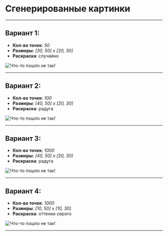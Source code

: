 # Сгенерированные картинки

_______________________

## Вариант 1:

- __Кол-во точек__: _50_
- __Размеры__: _[30, 50] x [20, 30]_
- __Раскраска__: случайно

![Что-то пошло не так!](GeneratedClouds/637717439879814848.bmp "Первая картинка")
_______________________

## Вариант 2:

- __Кол-во точек__: _100_
- __Размеры__: _[40, 50] x [20, 30]_
- __Раскраска__: радуга

![Что-то пошло не так!](GeneratedClouds/637717439889133441.bmp "Вторая картинка")
_______________________

## Вариант 3:

- __Кол-во точек__: _1000_
- __Размеры__: _[40, 50] x [20, 30]_
- __Раскраска__: радуга

![Что-то пошло не так!](GeneratedClouds/637717440203463149.bmp "Третья картинка")
_______________________

## Вариант 4:

- __Кол-во точек__: _1000_
- __Размеры__: _[10, 50] x [10, 30]_
- __Раскраска__: оттенки серого

![Что-то пошло не так!](GeneratedClouds/637717440481002231.bmp "Четвертая картинка")
_______________________